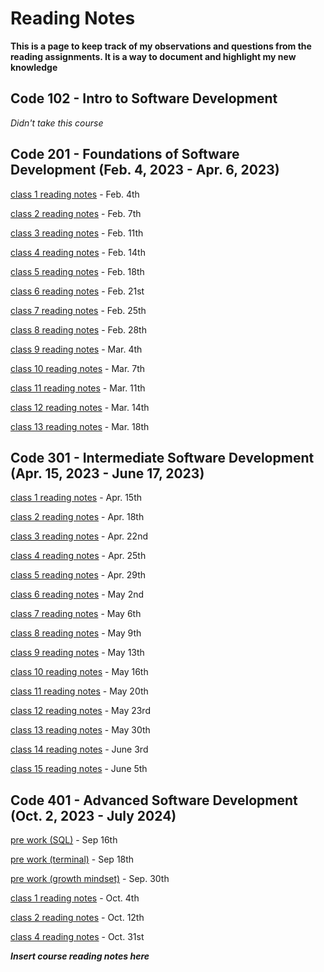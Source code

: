 # Reading Notes

**This is a page to keep track of my observations and questions from the reading assignments. It is a way to document and highlight my new knowledge**

## Code 102 - Intro to Software Development

*Didn't take this course*

## Code 201 - Foundations of Software Development (Feb. 4, 2023 - Apr. 6, 2023)

[class 1 reading notes](/code-201/class-01.md) - Feb. 4th

[class 2 reading notes](/code-201/class-02.md) - Feb. 7th

[class 3 reading notes](/code-201/class-03.md) - Feb. 11th

[class 4 reading notes](/code-201/class-04.md) - Feb. 14th

[class 5 reading notes](/code-201/class-05.md) - Feb. 18th

[class 6 reading notes](/code-201/class-06.md) - Feb. 21st

[class 7 reading notes](/code-201/class-07.md) - Feb. 25th

[class 8 reading notes](/code-201/class-08.md) - Feb. 28th

[class 9 reading notes](/code-201/class-09.md) - Mar. 4th

[class 10 reading notes](/code-201/class-10.md) - Mar. 7th

[class 11 reading notes](/code-201/class-11.md) - Mar. 11th

[class 12 reading notes](/code-201/class-12.md) - Mar. 14th

[class 13 reading notes](/code-201/class-13.md) - Mar. 18th

## Code 301 - Intermediate Software Development (Apr. 15, 2023 - June 17, 2023)

[class 1 reading notes](/code-301/301-class-01.md) - Apr. 15th

[class 2 reading notes](/code-301/301-class-02.md) - Apr. 18th

[class 3 reading notes](/code-301/301-class-03.md) - Apr. 22nd

[class 4 reading notes](/code-301/301-class-04.md) - Apr. 25th

[class 5 reading notes](/code-301/301-class-05.md) - Apr. 29th

[class 6 reading notes](/code-301/301-class-06.md) - May 2nd

[class 7 reading notes](/code-301/301-class-07.md) - May 6th

[class 8 reading notes](/code-301/301-class-08.md) - May 9th

[class 9 reading notes](/code-301/301-class-09.md) - May 13th

[class 10 reading notes](/code-301/301-class-10.md) - May 16th

[class 11 reading notes](/code-301/301-class-11.md) - May 20th

[class 12 reading notes](/code-301/301-class-12.md) - May 23rd

[class 13 reading notes](/code-301/301-class-13.md) - May 30th

[class 14 reading notes](/code-301/301-class-14.md) - June 3rd

[class 15 reading notes](/code-301/301-class-15.md) - June 5th

## Code 401 - Advanced Software Development (Oct. 2, 2023 - July 2024)

[pre work (SQL)](/code-401/401-SQL.md) - Sep 16th

[pre work (terminal)](/code-401/terminal.md) - Sep 18th

[pre work (growth mindset)](/code-401/the-growth-mindset.md) - Sep. 30th

[class 1 reading notes](/code-401/class-01.md) - Oct. 4th

[class 2 reading notes](/code-401/class-02.md) - Oct. 12th

[class 4 reading notes](/code-401/class-04.md) - Oct. 31st

***Insert course reading notes here***
